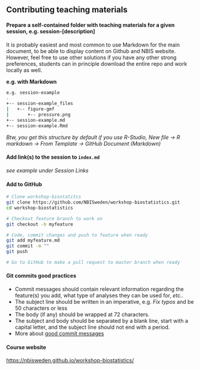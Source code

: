 ## Contributing teaching materials

#### Prepare a self-contained folder with teaching materials for a given session, e.g. session-[description]
It is probably easiest and most common to use Markdown for the main document, to be able to display content on Github and NBIS website. However, feel free to use other solutions if you have any other strong preferences, students can in principle download the entire repo and work locally as well.

**e.g. with Markdown**

```bash
e.g. session-example
.
+-- session-example_files
|   +-- figure-gmf
|       +-- pressure.png
+-- session-example.md
+-- session-example.Rmd
```

*Btw, you get this structure by default if you use R-Studio, New file -> R markdown -> From Template -> GitHub Document (Markdown)*

#### Add link(s) to the session to `index.md`
_see example under Session Links_

#### Add to GitHub

```bash
# Clone workshop-biostatitcs
git clone https://github.com/NBISweden/workshop-biostatistics.git
cd workshop-biostatistics

# Checkout feature branch to work on
git checkout -b myfeature

# Code, commit changes and push to feature when ready
git add myfeature.md
git commit -m ""
git push

# Go to GitHub to make a pull request to master branch when ready

```

#### Git commits good practices
- Commit messages should contain relevant information regarding the feature(s)
you add, what type of analyses they can be used for, *etc.*.
- The subject line should be written in an imperative, e.g. *Fix typos* and be 50 characters or less
- The body (if any) should be wrapped at 72 characters.
- The subject and body should be separated by a blank line, start with a capital letter, and the subject line should not end with a period.
- More about [good commit messages][git-commits]

#### Course website
https://nbisweden.github.io/workshop-biostatistics/


[git-commits]: https://chris.beams.io/posts/git-commit/
